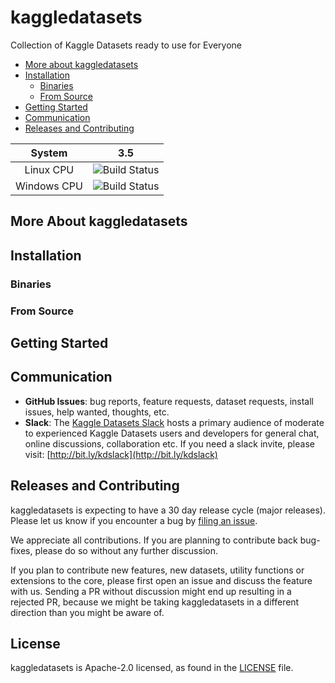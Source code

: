 # kaggledatasets

Collection of Kaggle Datasets ready to use for Everyone

- [More about kaggledatasets](#more-about-kaggledatasets)
- [Installation](#installation)
  - [Binaries](#binaries)
  - [From Source](#from-source)
- [Getting Started](#getting-started)
- [Communication](#communication)
- [Releases and Contributing](#releases-and-contributing)

|    System   |                                      3.5                                     |
|:-----------:|:----------------------------------------------------------------------------:|
|  Linux CPU  | ![Build Status](https://img.shields.io/travis/kaggledatasets/kaggledatasets) |
| Windows CPU | ![Build Status](https://img.shields.io/travis/kaggledatasets/kaggledatasets) |

## More About kaggledatasets

## Installation

### Binaries

### From Source

## Getting Started

## Communication

* **GitHub Issues**: bug reports, feature requests, dataset requests, install issues, help wanted, thoughts, etc.
* **Slack**: The [Kaggle Datasets Slack](https://kaggledatasets.slack.com/) hosts a primary audience of moderate to experienced Kaggle Datasets users and developers for general chat, online discussions, collaboration etc. If you need a slack invite, please visit: [http://bit.ly/kdslack](http://bit.ly/kdslack)

## Releases and Contributing

kaggledatasets is expecting to have a 30 day release cycle (major releases). Please let us know if you encounter a bug by [filing an issue](https://github.com/kaggledatasets/kaggledatasets/issues).  

We appreciate all contributions. If you are planning to contribute back bug-fixes, please do so without any further discussion.  

If you plan to contribute new features, new datasets, utility functions or extensions to the core, please first open an issue and discuss the feature with us.
Sending a PR without discussion might end up resulting in a rejected PR, because we might be taking kaggledatasets in a different direction than you might be aware of.

## License

kaggledatasets is Apache-2.0 licensed, as found in the [LICENSE](LICENSE) file.